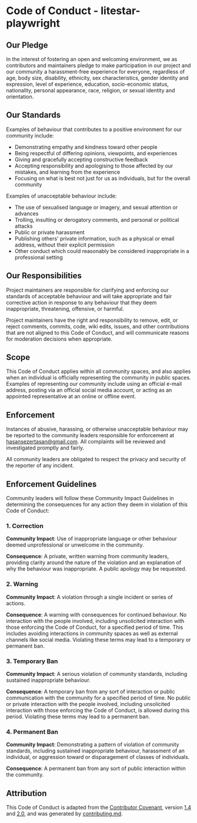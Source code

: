 # Code of Conduct - litestar-playwright

## Our Pledge

In the interest of fostering an open and welcoming environment, we as
contributors and maintainers pledge to make participation in our project and
our community a harassment-free experience for everyone, regardless of age, body
size, disability, ethnicity, sex characteristics, gender identity and expression,
level of experience, education, socio-economic status, nationality, personal
appearance, race, religion, or sexual identity and orientation.

## Our Standards

Examples of behaviour that contributes to a positive environment for our
community include:

- Demonstrating empathy and kindness toward other people
- Being respectful of differing opinions, viewpoints, and experiences
- Giving and gracefully accepting constructive feedback
- Accepting responsibility and apologising to those affected by our mistakes,
  and learning from the experience
- Focusing on what is best not just for us as individuals, but for the
  overall community

Examples of unacceptable behaviour include:

- The use of sexualised language or imagery, and sexual attention or advances
- Trolling, insulting or derogatory comments, and personal or political attacks
- Public or private harassment
- Publishing others' private information, such as a physical or email
  address, without their explicit permission
- Other conduct which could reasonably be considered inappropriate in a
  professional setting

## Our Responsibilities

Project maintainers are responsible for clarifying and enforcing our standards of
acceptable behaviour and will take appropriate and fair corrective action in
response to any behaviour that they deem inappropriate,
threatening, offensive, or harmful.

Project maintainers have the right and responsibility to remove, edit, or reject
comments, commits, code, wiki edits, issues, and other contributions that are
not aligned to this Code of Conduct, and will
communicate reasons for moderation decisions when appropriate.

## Scope

This Code of Conduct applies within all community spaces, and also applies when
an individual is officially representing the community in public spaces.
Examples of representing our community include using an official e-mail address,
posting via an official social media account, or acting as an appointed
representative at an online or offline event.

## Enforcement

Instances of abusive, harassing, or otherwise unacceptable behaviour may be
reported to the community leaders responsible for enforcement at <hasansezertasan@gmail.com>.
All complaints will be reviewed and investigated promptly and fairly.

All community leaders are obligated to respect the privacy and security of the
reporter of any incident.

## Enforcement Guidelines

Community leaders will follow these Community Impact Guidelines in determining
the consequences for any action they deem in violation of this Code of Conduct:

### 1. Correction

**Community Impact**: Use of inappropriate language or other behaviour deemed
unprofessional or unwelcome in the community.

**Consequence**: A private, written warning from community leaders, providing
clarity around the nature of the violation and an explanation of why the
behaviour was inappropriate. A public apology may be requested.

### 2. Warning

**Community Impact**: A violation through a single incident or series
of actions.

**Consequence**: A warning with consequences for continued behaviour. No
interaction with the people involved, including unsolicited interaction with
those enforcing the Code of Conduct, for a specified period of time. This
includes avoiding interactions in community spaces as well as external channels
like social media. Violating these terms may lead to a temporary or
permanent ban.

### 3. Temporary Ban

**Community Impact**: A serious violation of community standards, including
sustained inappropriate behaviour.

**Consequence**: A temporary ban from any sort of interaction or public
communication with the community for a specified period of time. No public or
private interaction with the people involved, including unsolicited interaction
with those enforcing the Code of Conduct, is allowed during this period.
Violating these terms may lead to a permanent ban.

### 4. Permanent Ban

**Community Impact**: Demonstrating a pattern of violation of community
standards, including sustained inappropriate behaviour, harassment of an
individual, or aggression toward or disparagement of classes of individuals.

**Consequence**: A permanent ban from any sort of public interaction within
the community.

## Attribution

This Code of Conduct is adapted from the [Contributor Covenant](https://contributor-covenant.org/), version
[1.4](https://www.contributor-covenant.org/version/1/4/code-of-conduct/code_of_conduct.md) and
[2.0](https://www.contributor-covenant.org/version/2/0/code_of_conduct/code_of_conduct.md),
and was generated by [contributing.md](https://contributing.md/generator).
